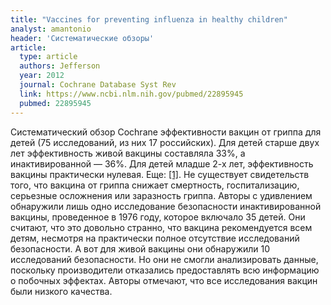 ```yaml
---
title: "Vaccines for preventing influenza in healthy children"
analyst: amantonio
header: 'Систематические обзоры'
article:
  type: article
  authors: Jefferson
  year: 2012
  journal: Cochrane Database Syst Rev
  link: https://www.ncbi.nlm.nih.gov/pubmed/22895945
  pubmed: 22895945
---
```


Систематический обзор Cochrane эффективности вакцин от гриппа для детей (75 исследований, из них 17 российских).
Для детей старше двух лет эффективность живой вакцины составляла 33%, а инактивированной — 36%.
Для детей младше 2-х лет, эффективность вакцины практически нулевая. Еще: [[1]](https://www.ncbi.nlm.nih.gov/pubmed/15056235/).
Не существует свидетельств того, что вакцина от гриппа снижает смертность, госпитализацию, серьезные осложнения или заразность гриппа.
Авторы с удивлением обнаружили лишь одно исследование безопасности инактивированной вакцины, проведенное в 1976 году, которое включало 35 детей. Они считают, что это довольно странно, что вакцина рекомендуется всем детям, несмотря на практически полное отсутствие исследований безопасности. А вот для живой вакцины они обнаружили 10 исследований безопасности. Но они не смогли анализировать данные, поскольку производители отказались предоставлять всю информацию о побочных эффектах.
Авторы отмечают, что все исследования вакцин были низкого качества.

